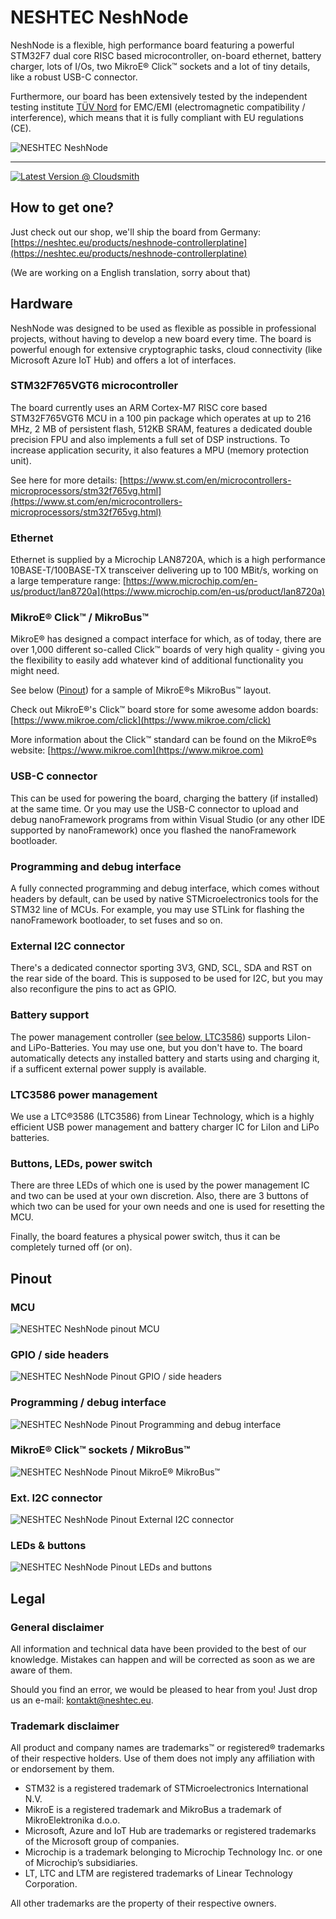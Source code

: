 # NESHTEC NeshNode

NeshNode is a flexible, high performance board featuring a powerful STM32F7 dual core RISC based microcontroller, on-board ethernet, battery charger, lots of I/Os, two MikroE® Click™ sockets and a lot of tiny details, like a robust USB-C connector.

Furthermore, our board has been extensively tested by the independent testing institute [TÜV Nord](https://www.tuev-nord.de/) for EMC/EMI (electromagnetic compatibility / interference), which means that it is fully compliant with EU regulations (CE).

![NESHTEC NeshNode](../../images/community-targets/NESHTEC-NeshNode-STM32F7-1.1-nf.png)

-----

[![Latest Version @ Cloudsmith](https://api-prd.cloudsmith.io/v1/badges/version/net-nanoframework/nanoframework-images-community-targets/raw/NESHTEC_NESHNODE_V1/latest/x/?render=true)](https://cloudsmith.io/~net-nanoframework/repos/nanoframework-images-community-targets/packages/detail/raw/NESHTEC_NESHNODE_V1/latest/)

## How to get one?

Just check out our shop, we'll ship the board from Germany:
[https://neshtec.eu/products/neshnode-controllerplatine](https://neshtec.eu/products/neshnode-controllerplatine)

(We are working on a English translation, sorry about that)

## Hardware

NeshNode was designed to be used as flexible as possible in professional projects, without having to develop a new board every time. The board is powerful enough for extensive cryptographic tasks, cloud connectivity (like Microsoft Azure IoT Hub) and offers a lot of interfaces.

### STM32F765VGT6 microcontroller

The board currently uses an ARM Cortex-M7 RISC core based STM32F765VGT6 MCU in a 100 pin package which operates at up to 216 MHz, 2 MB of persistent flash, 512KB SRAM, features a dedicated double precision FPU and also implements a full set of DSP instructions. To increase application security, it also features a MPU (memory protection unit).

See here for more details: [https://www.st.com/en/microcontrollers-microprocessors/stm32f765vg.html](https://www.st.com/en/microcontrollers-microprocessors/stm32f765vg.html)

### Ethernet

Ethernet is supplied by a Microchip LAN8720A, which is a high performance 10BASE-T/100BASE-TX transceiver delivering up to 100 MBit/s, working on a large temperature range: [https://www.microchip.com/en-us/product/lan8720a](https://www.microchip.com/en-us/product/lan8720a)

### MikroE® Click™ / MikroBus™

MikroE® has designed a compact interface for which, as of today, there are over 1,000 different so-called Click™ boards of very high quality - giving you the flexibility to easily add whatever kind of additional functionality you might need.

See below ([Pinout](#pinout)) for a sample of MikroE®s MikroBus™ layout.

Check out MikroE®'s Click™ board store for some awesome addon boards: [https://www.mikroe.com/click](https://www.mikroe.com/click)

More information about the Click™ standard can be found on the MikroE®s website: [https://www.mikroe.com](https://www.mikroe.com)

### USB-C connector

This can be used for powering the board, charging the battery (if installed) at the same time. Or you may use the USB-C connector to upload and debug nanoFramework programs from within Visual Studio (or any other IDE supported by nanoFramework) once you flashed the nanoFramework bootloader.

### Programming and debug interface

A fully connected programming and debug interface, which comes without headers by default, can be used by native STMicroelectronics tools for the STM32 line of MCUs. For example, you may use STLink for flashing the nanoFramework bootloader, to set fuses and so on.

### External I2C connector

There's a dedicated connector sporting 3V3, GND, SCL, SDA and RST on the rear side of the board. This is supposed to be used for I2C, but you may also reconfigure the pins to act as GPIO.

### Battery support

The power management controller ([see below, LTC3586](#ltc3586-power-management)) supports LiIon- and LiPo-Batteries. You may use one, but you don't have to. The board automatically detects any installed battery and starts using and charging it, if a sufficent external power supply is available.

### LTC3586 power management

We use a LTC®3586 (LTC3586) from Linear Technology, which is a highly efficient USB power management and battery charger IC for LiIon and LiPo batteries.

### Buttons, LEDs, power switch

There are three LEDs of which one is used by the power management IC and two can be used at your own discretion. Also, there are 3 buttons of which two can be used for your own needs and one is used for resetting the MCU.

Finally, the board features a physical power switch, thus it can be completely turned off (or on).

## Pinout

### MCU

![NESHTEC NeshNode pinout MCU](../../images/community-targets/NESHTEC-NeshNode-STM32F7-1.1-pinout-mcu.png)

### GPIO / side headers

![NESHTEC NeshNode Pinout GPIO / side headers](../../images/community-targets/NESHTEC-NeshNode-STM32F7-1.1-pinout-sides.png)

### Programming / debug interface

![NESHTEC NeshNode Pinout Programming and debug interface](../../images/community-targets/NESHTEC-NeshNode-STM32F7-1.1-pinout-debuginterface.png)

### MikroE® Click™ sockets / MikroBus™

![NESHTEC NeshNode Pinout MikroE® MikroBus™](../../images/community-targets/NESHTEC-NeshNode-STM32F7-1.1-pinout-mikrobus.png)

### Ext. I2C connector

![NESHTEC NeshNode Pinout External I2C connector](../../images/community-targets/NESHTEC-NeshNode-STM32F7-1.1-pinout-i2cconnector.png)

### LEDs & buttons

![NESHTEC NeshNode Pinout LEDs and buttons](../../images/community-targets/NESHTEC-NeshNode-STM32F7-1.1-pinout-led-button.png)

## Legal

### General disclaimer

All information and technical data have been provided to the best of our knowledge. Mistakes can happen and will be corrected as soon as we are aware of them.

Should you find an error, we would be pleased to hear from you! Just drop us an e-mail: [kontakt@neshtec.eu](mailto:kontakt@neshtec.eu).

### Trademark disclaimer

All product and company names are trademarks™ or registered® trademarks of their respective holders. Use of them does not imply any affiliation with or endorsement by them.

* STM32 is a registered trademark of STMicroelectronics International N.V.
* MikroE is a registered trademark and MikroBus a trademark of MikroElektronika d.o.o.
* Microsoft, Azure and IoT Hub are trademarks or registered trademarks of the Microsoft group of companies.
* Microchip is a trademark belonging to Microchip Technology Inc. or one of Microchip’s subsidiaries.
* LT, LTC and LTM are registered trademarks of Linear Technology Corporation.

All other trademarks are the property of their respective owners.
